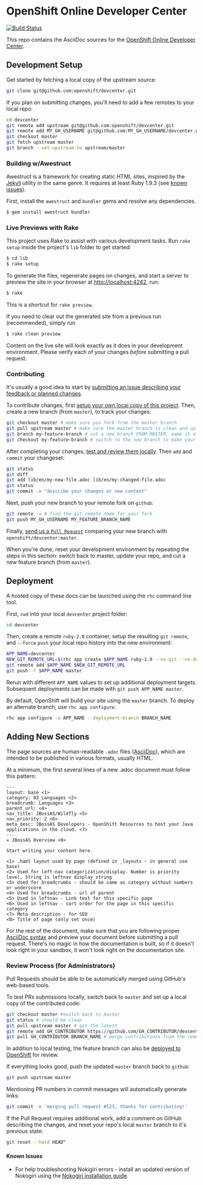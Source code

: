 # OpenShift Online Developer Center
[![Build Status](https://build-shifter.rhcloud.com/buildStatus/icon?job=devcenter-build)](https://build-shifter.rhcloud.com/job/devcenter-build/)

This repo contains the AsciiDoc sources for the [OpenShift Online Developer Center](https://developers.openshift.com/).

## Development Setup
Get started by fetching a local copy of the upstream source:

```bash
git clone git@github.com:openshift/devcenter.git
```

If you plan on submitting changes, you'll need to add a few remotes to your local repo:

```bash
cd devcenter
git remote add upstream git@github.com:openshift/devcenter.git
git remote add MY_GH_USERNAME git@github.com:MY_GH_USERNAME/devcenter.git
git checkout master
git fetch upstream master
git branch --set-upstream-to upstream/master
```

### Building w/Awestruct
Awestruct is a framework for creating static HTML sites, inspired by the [Jekyll](http://github.com/mojombo/jekyll) utility in the same genre. It requires at least Ruby 1.9.3 (see [known issues](#known-issues)).

First, install the `awestruct` and `bundler` gems and resolve any dependencies.
```bash
$ gem install awestruct bundler
```

### Live Previews with Rake

This project uses Rake to assist with various development tasks. Run `rake setup` inside the project's `lib` folder to get started:

```bash
$ cd lib
$ rake setup
```

To generate the files, regenerate pages on changes, and start a server to preview the site in your browser at [http://localhost:4242](http://localhost:4242), run:

```bash
$ rake
```

This is a shortcut for `rake preview`.

If you need to clear out the generated site from a previous run (recommended), simply run
```bash
$ rake clean preview
```

Content on the live site will look exactly as it does in your development environment. Please verify each of your changes *before* submitting a pull request.

### Contributing
It's usually a good idea to start by [submitting an issue describing your feedback or planned changes](https://github.com/openshift/devcenter/issues).

To contribute changes, first [setup your own local copy of this project](#development-setup). Then, create a new branch (from `master`), to track your changes:

```bash
git checkout master # make sure you fork from the master branch
git pull upstream master # make sure the master branch is clean and up-to-date
git branch my-feature-branch # cut a new branch FROM MASTER, name it after your feature
git checkout my-feature-branch # switch to the new branch to make your changes
```

After completing your changes, [test and review them locally](https://github.com/openshift/devcenter#building-wawestruct).  Then `add` and `commit` your changeset:

```bash
git status
git diff
git add lib/en/my-new-file.adoc lib/en/my-changed-file.adoc
git status
git commit -m "describe your changes or new content"
```

Next, push your new branch to your remote fork on `github`:

```bash
git remote -v # find the git remote name for your fork
git push MY_GH_USERNAME MY_FEATURE_BRANCH_NAME
```

Finally, [send us a `Pull Request`](https://github.com/openshift/devcenter/compare) comparing your new branch with `openshift/devcenter:master`.

When you're done, reset your development environment by repeating the steps in this section: switch back to master, update your repo, and cut a new feature branch (from `master`).

## Deployment
A hosted copy of these docs can be launched using the `rhc` command line tool.

First, `cwd` into your local `devcenter` project folder:

```bash
cd devcenter
```

Then, create a remote `ruby-2.0` container, setup the resulting `git remote`, and `--force` `push` your local repo history into the new environment:

```bash
APP_NAME=devcenter
NEW_GIT_REMOTE_URL=$(rhc app create $APP_NAME ruby-1.9 --no-git --no-dns | grep "Git remote:" | sed -e 's/.*Git remote: *\([^ ]*\)/\1/')
git remote add $APP_NAME $NEW_GIT_REMOTE_URL
git push -f $APP_NAME master
```

Rerun with different `APP_NAME` values to set up additional deployment targets. Subsequent deployments can be made with `git push APP_NAME master`.

By default, OpenShift will build your site using the `master` branch. To deploy an alternate branch, use `rhc app configure`:

```bash
rhc app configure -a APP_NAME --deployment-branch BRANCH_NAME
```

## Adding New Sections ##
The page sources are human-readable `.adoc` files ([AsciiDoc](http://asciidoc.org/)), which are intended to be published in various formats, usually HTML.

At a minimum, the first several lines of a new .adoc document must follow this pattern:

    ---
    layout: base <1>
    category: 03_Languages <2>
    breadcrumb: Languages <3>
    parent_url: <4>
    nav_title: JBossAS/Wildfly <5>
    nav_priority: 2 <6>
    meta_desc: JBossAS Developers - OpenShift Resources to host your Java applications in the cloud. <7>
    ---
    = JBossAS Overview <8>

    Start writing your content here.

    <1> .haml layout used by page (defined in _layouts - in general use base)
    <2> Used for left-nav categorization/display. Number is priority level, String is leftnav display string
    <3> Used for breadcrumbs - should be same as category without numbers or underscore
    <4> Used for breadcrumbs - url of parent
    <5> Used in leftnav - Link text for this specific page
    <6> Used in leftnav - sort order for the page in this specific category
    <7> Meta description - for SEO
    <8> Title of page (only set once)

For the rest of the document, make sure that you are following proper [AsciiDoc syntax](http://asciidoctor.org/docs/asciidoc-writers-guide/) and preview your document before submitting a pull request. There's no magic in how the documentation is built, so if it doesn't look right in your sandbox, it won't look right on the documentation site.

### Review Process (for Administrators)
Pull Requests should be able to be automatically merged using GitHub's web-based tools.

To test PRs submissions locally, switch back to `master` and set up a local copy of the contributed code:

```bash
git checkout master #switch back to master
git status # should be clean
git pull upstream master # get the latest
git remote add GH_CONTRIBUTOR https://github.com/GH_CONTRIBUTOR/devcenter.git
git pull GH_CONTRIBUTOR BRANCH_NAME # merge contributions from the remote feature branch into master (locally)
```
In addition to local testing, the feature branch can also be [deployed to OpenShift](#deployment) for review.

If everything looks good, push the updated `master` branch back to `github`:

```bash
git push upstream master
```

Mentioning PR numbers in commit messages will automatically generate links:

```bash
git commit -m 'merging pull request #123, thanks for contributing!'
```

If the Pull Request requires additional work, add a comment on GitHub describing the changes, and reset your repo's local `master` branch to it's previous state:

```bash
git reset --hard HEAD^
```

#### Known Issues

* For help troubleshooting Nokigiri errors - install an updated version of Nokogiri using the [Nokogiri installation guide](http://www.nokogiri.org/tutorials/installing_nokogiri.html).
